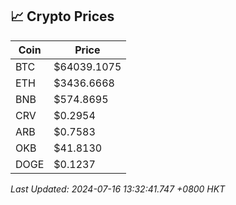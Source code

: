 ## 📈 Crypto Prices

| Coin | Price |
| ---- | ----- |
| BTC | $64039.1075 |
| ETH | $3436.6668 |
| BNB | $574.8695 |
| CRV | $0.2954 |
| ARB | $0.7583 |
| OKB | $41.8130 |
| DOGE | $0.1237 |

_Last Updated: 2024-07-16 13:32:41.747 +0800 HKT_
